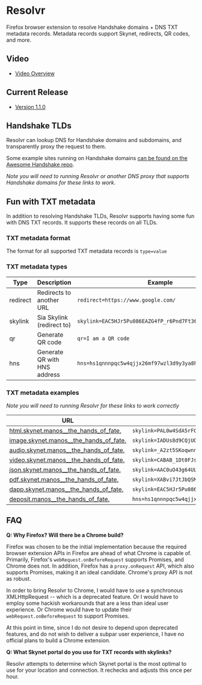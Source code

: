 # Resolvr

Firefox browser extension to resolve Handshake domains + DNS TXT metadata records. Metadata records support Skynet, redirects, QR codes, and more.

## Video

  * [Video Overview](https://youtu.be/-ZOPTeFb0jw)

## Current Release

  * [Version 1.1.0](https://addons.mozilla.org/en-US/firefox/addon/resolvr/)

## Handshake TLDs

Resolvr can lookup DNS for Handshake domains and subdomains, and transparently proxy the request to them.

Some example sites running on Handshake domains [can be found on the Awesome Handshake repo](https://github.com/namebasehq/awesome-handshake#handshake-sites).

_Note you will need to running Resolvr or another DNS proxy that supports Handshake domains for these links to work._

## Fun with TXT metadata

In addition to resolving Handshake TLDs, Resolvr supports having some fun with DNS TXT records. It supports these records 
on all TLDs.

### TXT metadata format

The format for all supported TXT metadata records is `type=value`

### TXT metadata types

Type | Description | Example
-----|-------------|--------
redirect | Redirects to another URL | `redirect=https://www.google.com/`
skylink | Sia Skylink (redirect to) | `skylink=EAC5HJr5Pu086EAZG4fP_r6Pnd7Ft366vt6t2AnjkoFb9Q`
qr | Generate QR code | `qr=I am a QR code`
hns | Generate QR with HNS address | `hns=hs1qnnnpqc5w4qjjx26mf97wzl3d9y3ya8hnq89t4f`

### TXT metadata examples

_Note you will need to running Resolvr for these links to work correctly_

URL | TXT Record
----|-----------
[html.skynet.manos__the_hands_of_fate.](https://html.skynet.manos__the_hands_of_fate/) | `skylink=PAL0w4SdA5rFCDGEutgpeQ50Om-YkBabtXVOJAkmedslKw`
[image.skynet.manos__the_hands_of_fate.](https://image.skynet.manos__the_hands_of_fate/) | `skylink=IADUs8d9CQjUO34LmdaaNPK_STuZo24rpKVfYW3wPPM2uQ`
[audio.skynet.manos__the_hands_of_fate.](https://audio.skynet.manos__the_hands_of_fate/) | `skylink=_A2zt5SKoqwnnZU4cBF8uBycSKULXMyeg1c5ZISBr2Q3dA`
[video.skynet.manos__the_hands_of_fate.](https://video.skynet.manos__the_hands_of_fate/) | `skylink=CABAB_1Dt0FJsxqsu_J4TodNCbCGvtFf1Uys_3EgzOlTcg`
[json.skynet.manos__the_hands_of_fate.](https://json.skynet.manos__the_hands_of_fate/) | `skylink=AAC0uO43g64ULpyrW0zO3bjEknSFbAhm8c-RFP21EQlmSQ`
[pdf.skynet.manos__the_hands_of_fate.](https://pdf.skynet.manos__the_hands_of_fate/) | `skylink=XABvi7JtJbQSMAcDwnUnmp2FKDPjg8_tTTFP4BwMSxVdEg`
[dapp.skynet.manos__the_hands_of_fate.](https://dapp.skynet.manos__the_hands_of_fate/) | `skylink=EAC5HJr5Pu086EAZG4fP_r6Pnd7Ft366vt6t2AnjkoFb9Q/index.html`
[deposit.manos__the_hands_of_fate.](https://deposit.manos__the_hands_of_fate/) | `hns=hs1qnnnpqc5w4qjjx26mf97wzl3d9y3ya8hnq89t4f`

## FAQ

**Q: Why Firefox? Will there be a Chrome build?**

Firefox was chosen to be the initial implementation because the required browser extension APIs in Firefox are ahead of 
what Chrome is capable of. Primarily, Firefox's `webRequest.onBeforeRequest` supports Promises, and Chrome does not. In 
addition, Firefox has a `proxy.onRequest` API, which also supports Promises, making it an ideal candidate. Chrome's proxy 
API is not as robust.

In order to bring Resolvr to Chrome, I would have to use a synchronous XMLHttpRequest -- which is a deprecated feature. Or 
I would have to employ some hackish workarounds that are a less than ideal user experience. Or Chrome would have to update 
their `webRequest.onBeforeRequest` to support Promises.

At this point in time, since I do not desire to depend upon deprecated features, and do not wish to deliver a subpar user 
experience, I have no official plans to build a Chrome extension.

**Q: What Skynet portal do you use for TXT records with skylinks?**

Resolvr attempts to determine which Skynet portal is the most optimal to use for your location and connection. It rechecks 
and adjusts this once per hour.


